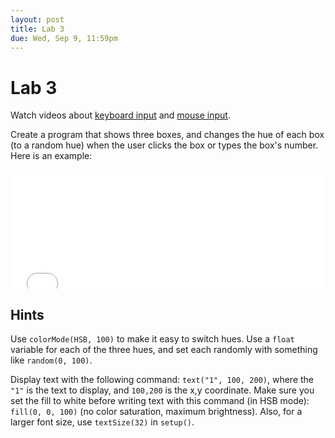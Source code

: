 ```yaml
---
layout: post
title: Lab 3
due: Wed, Sep 9, 11:59pm
---
```


# Lab 3

Watch videos about [keyboard input](/videos/2015-09-01-keyboard-input.html)
and [mouse input](/videos/2015-09-01-mouse-input.html).

Create a program that shows three boxes, and changes the hue of each
box (to a random hue) when the user clicks the box or types the box's
number. Here is an example:

<div style="text-align: center">
<iframe src="//player.vimeo.com/video/104944436" width="500"
height="190" frameborder="0" webkitallowfullscreen mozallowfullscreen
allowfullscreen></iframe>
</div>

## Hints

Use `colorMode(HSB, 100)` to make it easy to switch hues. Use a `float`
variable for each of the three hues, and set each randomly with
something like `random(0, 100)`.

Display text with the following command: `text("1", 100, 200)`, where
the `"1"` is the text to display, and `100,200` is the x,y
coordinate. Make sure you set the fill to white before writing text
with this command (in HSB mode): `fill(0, 0, 100)` (no color
saturation, maximum brightness). Also, for a larger font size, use
`textSize(32)` in `setup()`.
